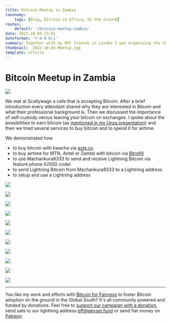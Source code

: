 ```yaml
---
title: Bitcoin Meetup in Zambia
taxonomy:
    tags: [Blog, Bitcoin in Africa, On the Ground]
routes:
    default: '/bitcoin-meetup-zambia'
date: 2022-10-03 23:55
dateformat: 'Y-m-d H:i'
summary: Together with my BFF friends in Lusaka I was organizing the third Zambian Bitcoin for Fairness meetup. Here is what happened including pictures.
thumbnail: _2022-10-03-Meetup.jpg
template: article
---
```


# Bitcoin Meetup in Zambia

![](_2022-10-03-Meetup.jpg)

We met at Scallywags a cafe that is accepting Bitcoin. After a brief introduction every attendant shared why they are interested in Bitcoin and what their professional background is. Then we discussed the importance of self-custody versus leaving your bitcoin on exchanges. I spoke about the possibilities to earn bitcoin (as [mentioned in my Unza presentation](/bitcoin-unza)) and then we tried several services to buy bitcoin and to spend it for airtime. 

We demonstrated how

* to buy bitcoin with kwacha via [azte.co](https://azte.co)
* to buy airtime for MTN, Airtel or Zamtel with bitcoin via [Bitrefill](https://bitrefill.com)
* to use Machankura8333 to send and receive Lightning Bitcoin via feature phone (USSD code)
* to send Lightning Bitcoin from Machankura8333 to a Lightning address
* to setup and use a Lightning address

![](_2022-10-03-Meetup-02.jpg)

![](_2022-10-03-meetup-zambia1-1.JPG)

![](_2022-10-03-meetup-Zambia-4.JPG)

![](_2022-10-03-meetup-Zambia-5.JPG)

![](_2022-10-03-meetup-Zambia-6.JPG)

![](_2022-10-03-meetup-zambia1-2.JPG)

![](_2022-10-03-meetup-Zambia-1.JPG)

![](_2022-10-03-meetup-Zambia-2.JPG)

![](_2022-10-03-meetup-Zambia-3.JPG)

![](_2022-10-03-meetup-zambia1-3.JPG)

![](_2022-10-03-meetup-zambia1-4.JPG)

---
You like my work and efforts with [Bitcoin for Fairness](https://bffbtc.org) to foster Bitcoin adoption on the ground in the Global South? It's all community powered and funded by donations. Feel free to [support our campaign with a donation](https://anita.link/geyser), send sats to our lightning address bff@geyser.fund or send fiat money on [Patreon](https://patreon.com/anitaposch).